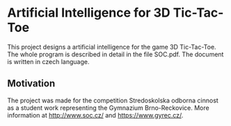 # Artificial Intelligence for 3D Tic-Tac-Toe #

This project designs a artificial intelligence for the game 3D Tic-Tac-Toe. The whole program
is described in detail in the file SOC.pdf. The document is written in czech language.

## Motivation ##
The project was made for the competition Stredoskolska odborna cinnost as a student work
representing the Gymnazium Brno-Reckovice. More information at http://www.soc.cz/ and https://www.gyrec.cz/.

